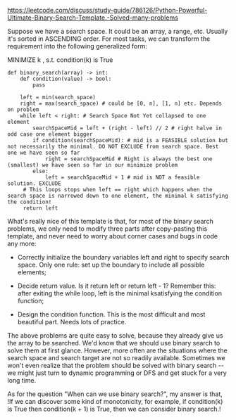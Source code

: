 https://leetcode.com/discuss/study-guide/786126/Python-Powerful-Ultimate-Binary-Search-Template.-Solved-many-problems


Suppose we have a search space. It could be an array, a range, etc. Usually it's sorted in ASCENDING order. For most tasks, we can transform the requirement into the following generalized form:

MINIMIZE k , s.t. condition(k) is True

```
def binary_search(array) -> int:
    def condition(value) -> bool:
        pass

    left = min(search_space)
    right = max(search_space) # could be [0, n], [1, n] etc. Depends on problem
    while left < right: # Search Space Not Yet collapsed to one element
        searchSpaceMid = left + (right - left) // 2 # right halve in odd case one element bigger
        if condition(searchSpaceMid): # mid is a FEASIBLE solution but not necessarily the minimal. DO NOT EXCLUDE from search space. Best one we have seen so far
            right = searchSpaceMid # Right is always the best one (smallest) we have seen so far in our minimize problem
        else:
            left = searchSpaceMid + 1 # mid is NOT a feasible solution. EXCLUDE
     # This loops stops when left == right which happens when the search space is narrowed down to one element, the minimal k satisfying the condition!
     return left
```

What's really nice of this template is that, for most of the binary search problems, we only need to modify three parts after copy-pasting this template, and never need to worry about corner cases and bugs in code any more:

- Correctly initialize the boundary variables left and right to specify search space. Only one rule: set up the boundary to include all possible elements;

- Decide return value. Is it return left or return left - 1? Remember this: after exiting the while loop, left is the minimal k​ satisfying the condition function;

- Design the condition function. This is the most difficult and most beautiful part. Needs lots of practice.

The above problems are quite easy to solve, because they already give us the array to be searched. We'd know that we should use binary search to solve them at first glance. However, more often are the situations where the search space and search target are not so readily available. Sometimes we won't even realize that the problem should be solved with binary search -- we might just turn to dynamic programming or DFS and get stuck for a very long time.

As for the question "When can we use binary search?", my answer is that, !If we can discover some kind of monotonicity, for example, if condition(k) is True then condition(k + 1) is True, then we can consider binary search.! 
